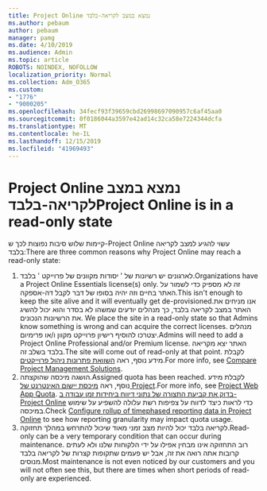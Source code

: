 ```yaml
---
title: Project Online נמצא במצב לקריאה-בלבד
ms.author: pebaum
author: pebaum
manager: pamg
ms.date: 4/10/2019
ms.audience: Admin
ms.topic: article
ROBOTS: NOINDEX, NOFOLLOW
localization_priority: Normal
ms.collection: Adm_O365
ms.custom:
- "1776"
- "9000205"
ms.openlocfilehash: 34fecf93f39659cbd26998697090957c6af45aa0
ms.sourcegitcommit: 0f0186044a3597e42ad14c32ca58e7224344dcfa
ms.translationtype: MT
ms.contentlocale: he-IL
ms.lasthandoff: 12/15/2019
ms.locfileid: "41969493"
---
```

# <a name="project-online-is-in-a-read-only-state"></a><span data-ttu-id="8a26e-102">Project Online נמצא במצב לקריאה-בלבד</span><span class="sxs-lookup"><span data-stu-id="8a26e-102">Project Online is in a read-only state</span></span>

<span data-ttu-id="8a26e-103">קיימות שלוש סיבות נפוצות לכך ש-Project Online עשוי להגיע למצב לקריאה בלבד:</span><span class="sxs-lookup"><span data-stu-id="8a26e-103">There are three common reasons why Project Online may reach a read-only state:</span></span>

1. <span data-ttu-id="8a26e-104">לארגונים יש רשיונות של ' יסודות מקוונים של פרוייקט ' בלבד.</span><span class="sxs-lookup"><span data-stu-id="8a26e-104">Organizations have a Project Online Essentials license(s) only.</span></span> <span data-ttu-id="8a26e-105">זה לא מספיק כדי לשמור על האתר בחיים וזה יהיה בסופו של דבר לקבל דה-אספקה.</span><span class="sxs-lookup"><span data-stu-id="8a26e-105">This isn't enough to keep the site alive and it will eventually get de-provisioned.</span></span><span data-ttu-id="8a26e-106">אנו מניחים את האתר במצב לקריאה בלבד, כך מנהלים יודעים שמשהו לא בסדר והוא יכול להשיג את הרשיונות הנכונים.</span><span class="sxs-lookup"><span data-stu-id="8a26e-106"> We place the site in a read-only state so that Admins know something is wrong and can acquire the correct licenses.</span></span> <span data-ttu-id="8a26e-107">מנהלים יצטרכו להוסיף רישיון פרוייקט מקוון ו/או פרימיום.</span><span class="sxs-lookup"><span data-stu-id="8a26e-107">Admins will need to add a Project Online Professional and/or Premium license.</span></span> <span data-ttu-id="8a26e-108">האתר יצא מקריאה בלבד בשלב זה.</span><span class="sxs-lookup"><span data-stu-id="8a26e-108">The site will come out of read-only at that point.</span></span> <span data-ttu-id="8a26e-109">לקבלת מידע נוסף, ראה [השוואת פתרונות ניהול פרוייקטים](https://products.office.com/project/compare-microsoft-project-management-software?tab=1).</span><span class="sxs-lookup"><span data-stu-id="8a26e-109">For more info, see [Compare Project Management Solutions](https://products.office.com/project/compare-microsoft-project-management-software?tab=1).</span></span>
2. <span data-ttu-id="8a26e-110">הושגה מיכסה שהוקצתה.</span><span class="sxs-lookup"><span data-stu-id="8a26e-110">Assigned quota has been reached.</span></span> <span data-ttu-id="8a26e-111">לקבלת מידע נוסף, ראה [מיכסת יישום האינטרנט של Project](https://docs.microsoft.com/projectonline/tune-project-online-performance#project-web-app-quota).</span><span class="sxs-lookup"><span data-stu-id="8a26e-111">For more info, see [Project Web App Quota](https://docs.microsoft.com/projectonline/tune-project-online-performance#project-web-app-quota).</span></span> <span data-ttu-id="8a26e-112">[בדוק את קביעת התצורה של נתוני דיווח ביחידות זמן עבודה ב-Project Online](https://docs.microsoft.com/ProjectOnline/configure-rollup-of-timephased-reporting-data-in-project-online?redirectSourcePath=%252fen-us%252farticle%252fConfigure-rollup-of-timephased-reporting-data-in-Project-Online-da8487fe-899e-4510-a264-e2ebc948928c) כדי לראות כיצד לדווח על צפיפות רשת עלולה להשפיע על שימוש במיכסה.</span><span class="sxs-lookup"><span data-stu-id="8a26e-112">Check [Configure rollup of timephased reporting data in Project Online](https://docs.microsoft.com/ProjectOnline/configure-rollup-of-timephased-reporting-data-in-project-online?redirectSourcePath=%252fen-us%252farticle%252fConfigure-rollup-of-timephased-reporting-data-in-Project-Online-da8487fe-899e-4510-a264-e2ebc948928c) to see how reporting granularity may impact quota usage.</span></span>
3. <span data-ttu-id="8a26e-113">לקריאה בלבד יכול להיות מצב זמני מאוד שיכול להתרחש במהלך תחזוקה.</span><span class="sxs-lookup"><span data-stu-id="8a26e-113">Read-only can be a very temporary condition that can occur during maintenance.</span></span> <span data-ttu-id="8a26e-114">רוב התחזוקה אינו מבחין אפילו על ידי הלקוחות שלנו ולא לעתים קרובות אתה רואה את זה, אבל יש פעמים שתקופות קצרות של לקריאה בלבד מנוסים.</span><span class="sxs-lookup"><span data-stu-id="8a26e-114">Most maintenance is not even noticed by our customers and you will not often see this, but there are times when short periods of read-only are experienced.</span></span>
